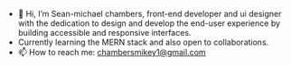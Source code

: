 - 👋 Hi, I’m Sean-michael chambers, front-end developer and ui designer with the dedication to design and develop the end-user experience by building accessible and responsive interfaces.
- Currently learning the MERN stack and also open to collaborations.
- 📫 How to reach me: chambersmikey1@gmail.com


